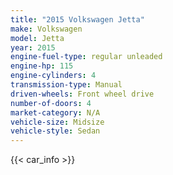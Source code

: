 ```yaml
---
title: "2015 Volkswagen Jetta"
make: Volkswagen
model: Jetta
year: 2015
engine-fuel-type: regular unleaded
engine-hp: 115
engine-cylinders: 4
transmission-type: Manual
driven-wheels: Front wheel drive
number-of-doors: 4
market-category: N/A
vehicle-size: Midsize
vehicle-style: Sedan
---
```


{{< car_info >}}
